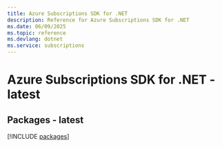 ```yaml
---
title: Azure Subscriptions SDK for .NET
description: Reference for Azure Subscriptions SDK for .NET
ms.date: 06/09/2025
ms.topic: reference
ms.devlang: dotnet
ms.service: subscriptions
---
```

# Azure Subscriptions SDK for .NET - latest
## Packages - latest
[!INCLUDE [packages](subscriptions-index.md)]